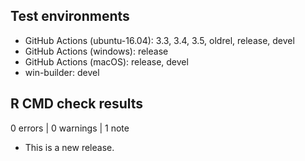 ## Test environments

* GitHub Actions (ubuntu-16.04): 3.3, 3.4, 3.5, oldrel, release, devel
* GitHub Actions (windows): release
* GitHub Actions (macOS): release, devel
* win-builder: devel

## R CMD check results

0 errors | 0 warnings | 1 note

* This is a new release.
